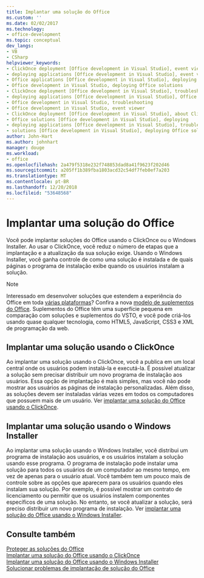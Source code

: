 ```yaml
---
title: Implantar uma solução do Office
ms.custom: ''
ms.date: 02/02/2017
ms.technology:
- office-development
ms.topic: conceptual
dev_langs:
- VB
- CSharp
helpviewer_keywords:
- ClickOnce deployment [Office development in Visual Studio], event viewer
- deploying applications [Office development in Visual Studio], event viewer
- Office applications [Office development in Visual Studio], deploying Office solutions
- Office development in Visual Studio, deploying Office solutions
- ClickOnce deployment [Office development in Visual Studio], troubleshooting
- deploying applications [Office development in Visual Studio], Office solutions (2007 system)
- Office development in Visual Studio, troubleshooting
- Office development in Visual Studio, event viewer
- ClickOnce deployment [Office development in Visual Studio], about ClickOnce solution deployments
- Office solutions [Office development in Visual Studio], deploying
- deploying applications [Office development in Visual Studio], troubleshooting
- solutions [Office development in Visual Studio], deploying Office solutions (2007 system)
author: John-Hart
ms.author: johnhart
manager: douge
ms.workload:
- office
ms.openlocfilehash: 2a479f5318e232f748853dad8a41f9623f202d46
ms.sourcegitcommit: a205ff1b389fba1803acd32c54df7feb0ef7a203
ms.translationtype: MT
ms.contentlocale: pt-BR
ms.lasthandoff: 12/20/2018
ms.locfileid: "53648568"
---
```

# <a name="deploy-an-office-solution"></a>Implantar uma solução do Office
  Você pode implantar soluções do Office usando o ClickOnce ou o Windows Installer. Ao usar o ClickOnce, você reduz o número de etapas que a implantação e a atualização da sua solução exige. Usando o Windows Installer, você ganha controle de como uma solução é instalada e de quais páginas o programa de instalação exibe quando os usuários instalam a solução.  
  
> [!NOTE]  
>  Interessado em desenvolver soluções que estendem a experiência do Office em toda [várias plataformas](https://dev.office.com/add-in-availability)? Confira a nova [modelo de suplementos do Office](https://dev.office.com/docs/add-ins/overview/office-add-ins). Suplementos do Office têm uma superfície pequena em comparação com soluções e suplementos do VSTO, e você pode criá-los usando quase qualquer tecnologia, como HTML5, JavaScript, CSS3 e XML de programação da web.  
  
## <a name="deploy-a-solution-by-using-clickonce"></a>Implantar uma solução usando o ClickOnce  
 Ao implantar uma solução usando o ClickOnce, você a publica em um local central onde os usuários podem instalá-la e executá-la. É possível atualizar a solução sem precisar distribuir um novo programa de instalação aos usuários.  Essa opção de implantação é mais simples, mas você não pode mostrar aos usuários as páginas de instalação personalizadas. Além disso, as soluções devem ser instaladas várias vezes em todos os computadores que possuem mais de um usuário. Ver [implantar uma solução do Office usando o ClickOnce](../vsto/deploying-an-office-solution-by-using-clickonce.md).  
  
## <a name="deploy-a-solution-by-using-windows-installer"></a>Implantar uma solução usando o Windows Installer  
 Ao implantar uma solução usando o Windows Installer, você distribui um programa de instalação aos usuários, e os usuários instalam a solução usando esse programa. O programa de instalação pode instalar uma solução para todos os usuários de um computador ao mesmo tempo, em vez de apenas para o usuário atual. Você também tem um pouco mais de controle sobre as opções que aparecem para os usuários quando eles instalam sua solução. Por exemplo, é possível mostrar um contrato de licenciamento ou permitir que os usuários instalem componentes específicos de uma solução. No entanto, se você atualizar a solução, será preciso distribuir um novo programa de instalação. Ver [implantar uma solução do Office usando o Windows Installer](../vsto/deploying-an-office-solution-by-using-windows-installer.md).  
  
## <a name="see-also"></a>Consulte também  
 [Proteger as soluções do Office](../vsto/securing-office-solutions.md)   
 [Implantar uma solução do Office usando o ClickOnce](../vsto/deploying-an-office-solution-by-using-clickonce.md)   
 [Implantar uma solução do Office usando o Windows Installer](../vsto/deploying-an-office-solution-by-using-windows-installer.md)   
 [Solucionar problemas de implantação de solução do Office](../vsto/troubleshooting-office-solution-deployment.md)  
  
  
